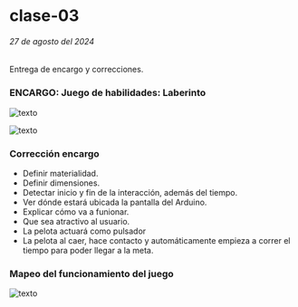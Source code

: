 # clase-03

###### 27 de agosto del 2024

Entrega de encargo y correcciones.

### ENCARGO: Juego de habilidades: Laberinto

![texto](./figma1.jpg)

![texto](./figma2.jpg)




### Corrección encargo
+ Definir materialidad.
+ Definir dimensiones.
+ Detectar inicio y fin de la interacción, además del tiempo.
+ Ver dónde estará ubicada la pantalla del Arduino.
+ Explicar cómo va a funionar.
+ Que sea atractivo al usuario.
+ La pelota actuará como pulsador
+ La pelota al caer, hace contacto y automáticamente empieza a correr el tiempo para poder llegar a la meta.

### Mapeo del funcionamiento del juego
![texto](./mapa_conceptual.jpg)


  
